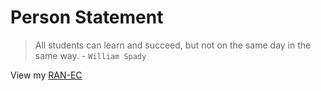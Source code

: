 # Person Statement

> All students can learn and succeed, but not on the same day in the same way. - `William Spady`

View my [RAN-EC](https://drive.google.com/drive/my-drive)


